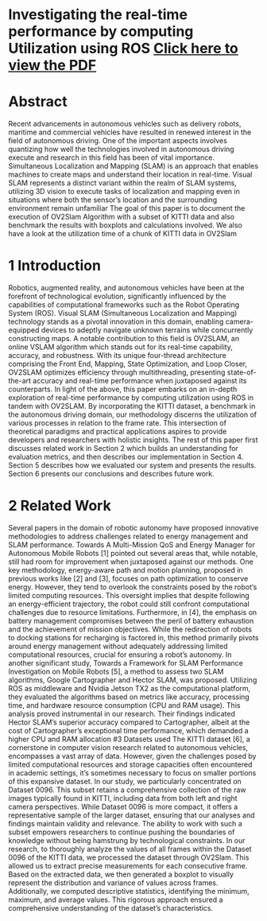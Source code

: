 # Investigating the real-time performance by computing Utilization using ROS [Click here to view the PDF](./Eramus.pdf)

# Abstract
Recent advancements in autonomous vehicles such as delivery robots, maritime and commercial vehicles have resulted in renewed interest in the field of autonomous driving. One of the important aspects
involves quantizing how well the technologies involved in autonomous driving execute and research in
this field has been of vital importance. Simultaneous Localization and Mapping (SLAM) is an approach
that enables machines to create maps and understand their location in real-time. Visual SLAM represents
a distinct variant within the realm of SLAM systems, utilizing 3D vision to execute tasks of localization
and mapping even in situations where both the sensor’s location and the surrounding environment remain
unfamiliar The goal of this paper is to document the execution of OV2Slam Algorithm with a subset of
KITTI data and also benchmark the results with boxplots and calculations involved. We also have a look
at the utilization time of a chunk of KITTI data in OV2Slam
# 1 Introduction
Robotics, augmented reality, and autonomous vehicles have been at the forefront of technological evolution, significantly influenced by the capabilities of computational frameworks such as the Robot Operating
System (ROS). Visual SLAM (Simultaneous Localization and Mapping) technology stands as a pivotal
innovation in this domain, enabling camera-equipped devices to adeptly navigate unknown terrains while
concurrently constructing maps. A notable contribution to this field is OV2SLAM, an online VSLAM algorithm which stands out for its real-time capability, accuracy, and robustness. With its unique four-thread
architecture comprising the Front End, Mapping, State Optimization, and Loop Closer, OV2SLAM optimizes efficiency through multithreading, presenting state-of-the-art accuracy and real-time performance
when juxtaposed against its counterparts.
In light of the above, this paper embarks on an in-depth exploration of real-time performance by computing utilization using ROS in tandem with OV2SLAM. By incorporating the KITTI dataset, a benchmark
in the autonomous driving domain, our methodology discerns the utilization of various processes in relation
to the frame rate. This intersection of theoretical paradigms and practical applications aspires to provide developers and researchers with holistic insights. The rest of this paper first discusses related work in Section 2
which builds an understanding for evaluation metrics, and then describes our implementation in Section 4.
Section 5 describes how we evaluated our system and presents the results. Section 6 presents our conclusions
and describes future work.
# 2 Related Work
Several papers in the domain of robotic autonomy have proposed innovative methodologies to address
challenges related to energy management and SLAM performance.
Towards A Multi-Mission QoS and Energy Manager for Autonomous Mobile Robots [1] pointed out
several areas that, while notable, still had room for improvement when juxtaposed against our methods.
One key methodology, energy-aware path and motion planning, proposed in previous works like [2] and [3],
focuses on path optimization to conserve energy. However, they tend to overlook the constraints posed by
the robot’s limited computing resources. This oversight implies that despite following an energy-efficient
trajectory, the robot could still confront computational challenges due to resource limitations. Furthermore,
in [4], the emphasis on battery management compromises between the peril of battery exhaustion and the
achievement of mission objectives. While the redirection of robots to docking stations for recharging is
factored in, this method primarily pivots around energy management without adequately addressing limited
computational resources, crucial for ensuring a robot’s autonomy.
In another significant study, Towards a Framework for SLAM Performance Investigation on Mobile
Robots [5], a method to assess two SLAM algorithms, Google Cartographer and Hector SLAM, was proposed. Utilizing ROS as middleware and Nvidia Jetson TX2 as the computational platform, they evaluated the algorithms based on metrics like accuracy, processing time, and hardware resource consumption
(CPU and RAM usage). This analysis proved instrumental in our research. Their findings indicated Hector
SLAM’s superior accuracy compared to Cartographer, albeit at the cost of Cartographer’s exceptional time
performance, which demanded a higher CPU and RAM allocation
#3 Datasets used
The KITTI dataset [6], a cornerstone in computer vision research related to autonomous vehicles, encompasses a vast array of data. However, given the challenges posed by limited computational resources and
storage capacities often encountered in academic settings, it’s sometimes necessary to focus on smaller portions of this expansive dataset. In our study, we particularly concentrated on Dataset 0096. This subset
retains a comprehensive collection of the raw images typically found in KITTI, including data from both
left and right camera perspectives. While Dataset 0096 is more compact, it offers a representative sample
of the larger dataset, ensuring that our analyses and findings maintain validity and relevance. The ability to
work with such a subset empowers researchers to continue pushing the boundaries of knowledge without
being hamstrung by technological constraints.
In our research, to thoroughly analyze the values of all frames within the Dataset 0096 of the KITTI
data, we processed the dataset through OV2Slam. This allowed us to extract precise measurements for
each consecutive frame. Based on the extracted data, we then generated a boxplot to visually represent
the distribution and variance of values across frames. Additionally, we computed descriptive statistics,
identifying the minimum, maximum, and average values. This rigorous approach ensured a comprehensive
understanding of the dataset’s characteristics.
